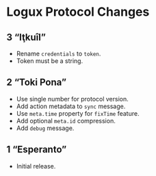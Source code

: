 # Logux Protocol Changes

## 3 “Iţkuîl”

* Rename `credentials` to `token`.
* Token must be a string.


## 2 “Toki Pona”

* Use single number for protocol version.
* Add action metadata to `sync` message.
* Use `meta.time` property for `fixTime` feature.
* Add optional `meta.id` compression.
* Add `debug` message.


## 1 “Esperanto”

* Initial release.
